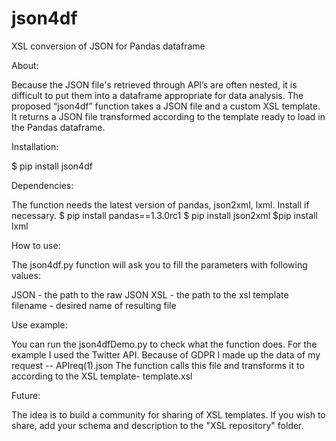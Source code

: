 # json4df
XSL conversion of JSON for Pandas dataframe

About:

Because the JSON file's retrieved through API’s are often nested, it is
difficult to put them into a dataframe appropriate for data analysis.
The proposed “json4df” function takes a JSON file and a custom XSL
template. It returns a JSON file transformed according to the template
ready to load in the Pandas dataframe.

Installation:

\$ pip install json4df

Dependencies:

The function needs the latest version of pandas, json2xml, lxml. 
Install if necessary. 
\$ pip install pandas==1.3.0rc1 
\$ pip install json2xml 
\$pip install lxml

How to use:

The json4df.py function will ask you to fill the
parameters with following values:

JSON - the path to the raw JSON 
XSL - the path to the xsl template
filename - desired name of resulting file

Use example:

You can run the json4dfDemo.py to check what the function does.
For the example I used the Twitter API.
Because of GDPR I made up the data of my request -- APIreq(1).json
The function calls this file and transforms it to according to the XSL template- template.xsl


Future:

The idea is to build a community for sharing of XSL templates. If you
wish to share, add your schema and description to the "XSL repository" folder.
